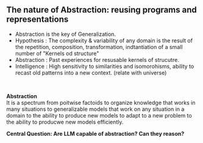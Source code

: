 ## The nature of Abstraction: reusing programs and representations 

* Abstraction is the key of Generalization.
* Hypothesis : The complexity & variability of any domain is the result of the repetition, composition, transformation, indtantiation of a small number
  of "Kernels od structure"
* Abstraction : Past experiences for resusable kernels of strucutre. 
* Intelligence : High sensitivity to similarities and isomorohisms, ability to recast old patterns into a new context. (relate with universe) 
</br>

**Abstraction**  
It is a spectrum from poitwise factoids to organize knowledge that works in many situations to generalizable models that work on any situation in a domain to the ability 
to produce new models to adapt to a new problem to the ability to producwe new models efficiently. 

**Central Question: Are LLM capable of abstraction? Can they reason?** 
